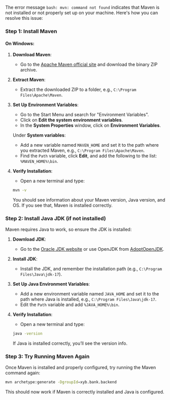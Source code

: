 The error message `bash: mvn: command not found` indicates that Maven is not installed or not properly set up on your machine. Here's how you can resolve this issue:

### Step 1: Install Maven

#### On Windows:
1. **Download Maven**:
   - Go to the [Apache Maven official site](https://maven.apache.org/download.cgi) and download the binary ZIP archive.

2. **Extract Maven**:
   - Extract the downloaded ZIP to a folder, e.g., `C:\Program Files\Apache\Maven`.

3. **Set Up Environment Variables**:
   - Go to the Start Menu and search for "Environment Variables".
   - Click on **Edit the system environment variables**.
   - In the **System Properties** window, click on **Environment Variables**.
   
   Under **System variables**:
   - Add a new variable named `MAVEN_HOME` and set it to the path where you extracted Maven, e.g., `C:\Program Files\Apache\Maven`.
   - Find the `Path` variable, click **Edit**, and add the following to the list: `%MAVEN_HOME%\bin`.

4. **Verify Installation**:
   - Open a new terminal and type:
   
   ```bash
   mvn -v
   ```

   You should see information about your Maven version, Java version, and OS. If you see that, Maven is installed correctly.

### Step 2: Install Java JDK (if not installed)

Maven requires Java to work, so ensure the JDK is installed:

1. **Download JDK**:
   - Go to the [Oracle JDK website](https://www.oracle.com/java/technologies/javase-downloads.html) or use OpenJDK from [AdoptOpenJDK](https://adoptopenjdk.net/).
   
2. **Install JDK**:
   - Install the JDK, and remember the installation path (e.g., `C:\Program Files\Java\jdk-17`).

3. **Set Up Java Environment Variables**:
   - Add a new environment variable named `JAVA_HOME` and set it to the path where Java is installed, e.g., `C:\Program Files\Java\jdk-17`.
   - Edit the `Path` variable and add `%JAVA_HOME%\bin`.

4. **Verify Installation**:
   - Open a new terminal and type:

   ```bash
   java -version
   ```

   If Java is installed correctly, you’ll see the version info.

### Step 3: Try Running Maven Again

Once Maven is installed and properly configured, try running the Maven command again:

```bash
mvn archetype:generate -DgroupId=xyb.bank.backend
```

This should now work if Maven is correctly installed and Java is configured.